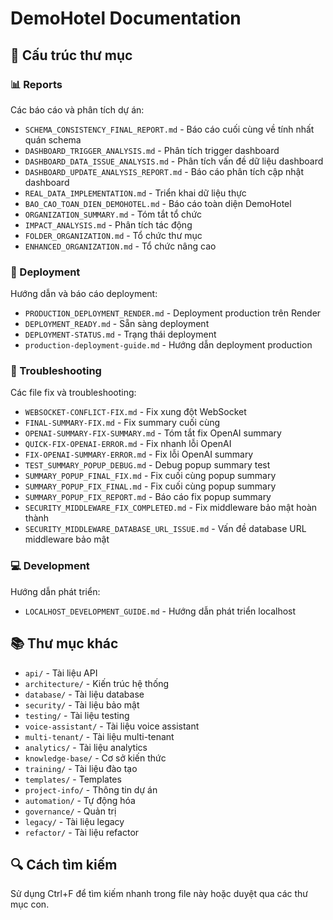 # DemoHotel Documentation

## 📁 Cấu trúc thư mục

### 📊 Reports
Các báo cáo và phân tích dự án:
- `SCHEMA_CONSISTENCY_FINAL_REPORT.md` - Báo cáo cuối cùng về tính nhất quán schema
- `DASHBOARD_TRIGGER_ANALYSIS.md` - Phân tích trigger dashboard
- `DASHBOARD_DATA_ISSUE_ANALYSIS.md` - Phân tích vấn đề dữ liệu dashboard
- `DASHBOARD_UPDATE_ANALYSIS_REPORT.md` - Báo cáo phân tích cập nhật dashboard
- `REAL_DATA_IMPLEMENTATION.md` - Triển khai dữ liệu thực
- `BAO_CAO_TOAN_DIEN_DEMOHOTEL.md` - Báo cáo toàn diện DemoHotel
- `ORGANIZATION_SUMMARY.md` - Tóm tắt tổ chức
- `IMPACT_ANALYSIS.md` - Phân tích tác động
- `FOLDER_ORGANIZATION.md` - Tổ chức thư mục
- `ENHANCED_ORGANIZATION.md` - Tổ chức nâng cao

### 🚀 Deployment
Hướng dẫn và báo cáo deployment:
- `PRODUCTION_DEPLOYMENT_RENDER.md` - Deployment production trên Render
- `DEPLOYMENT_READY.md` - Sẵn sàng deployment
- `DEPLOYMENT-STATUS.md` - Trạng thái deployment
- `production-deployment-guide.md` - Hướng dẫn deployment production

### 🔧 Troubleshooting
Các file fix và troubleshooting:
- `WEBSOCKET-CONFLICT-FIX.md` - Fix xung đột WebSocket
- `FINAL-SUMMARY-FIX.md` - Fix summary cuối cùng
- `OPENAI-SUMMARY-FIX-SUMMARY.md` - Tóm tắt fix OpenAI summary
- `QUICK-FIX-OPENAI-ERROR.md` - Fix nhanh lỗi OpenAI
- `FIX-OPENAI-SUMMARY-ERROR.md` - Fix lỗi OpenAI summary
- `TEST_SUMMARY_POPUP_DEBUG.md` - Debug popup summary test
- `SUMMARY_POPUP_FINAL_FIX.md` - Fix cuối cùng popup summary
- `SUMMARY_POPUP_FIX_FINAL.md` - Fix cuối cùng popup summary
- `SUMMARY_POPUP_FIX_REPORT.md` - Báo cáo fix popup summary
- `SECURITY_MIDDLEWARE_FIX_COMPLETED.md` - Fix middleware bảo mật hoàn thành
- `SECURITY_MIDDLEWARE_DATABASE_URL_ISSUE.md` - Vấn đề database URL middleware bảo mật

### 💻 Development
Hướng dẫn phát triển:
- `LOCALHOST_DEVELOPMENT_GUIDE.md` - Hướng dẫn phát triển localhost

## 📚 Thư mục khác
- `api/` - Tài liệu API
- `architecture/` - Kiến trúc hệ thống
- `database/` - Tài liệu database
- `security/` - Tài liệu bảo mật
- `testing/` - Tài liệu testing
- `voice-assistant/` - Tài liệu voice assistant
- `multi-tenant/` - Tài liệu multi-tenant
- `analytics/` - Tài liệu analytics
- `knowledge-base/` - Cơ sở kiến thức
- `training/` - Tài liệu đào tạo
- `templates/` - Templates
- `project-info/` - Thông tin dự án
- `automation/` - Tự động hóa
- `governance/` - Quản trị
- `legacy/` - Tài liệu legacy
- `refactor/` - Tài liệu refactor

## 🔍 Cách tìm kiếm
Sử dụng Ctrl+F để tìm kiếm nhanh trong file này hoặc duyệt qua các thư mục con.
